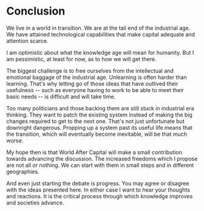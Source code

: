 # Conclusion

We live in a world in transition. We are at the tail end of the industrial age. We have attained technological capabilities that make capital adequate and attention scarce. 

I am optimistic about what the knowledge age will mean for humanity. But I am pessimistic, at least for now, as to how we will get there.

The biggest challenge is to free ourselves from the intellectual and emotional baggage of the industrial age. Unlearning is often harder than learning. That&apos;s why letting go of those ideas that have outlived their usefulness -- such as everyone having to work to be able to meet their basic needs -- is difficult and will take time.

Too many politicians and those backing them are still stuck in industrial era thinking. They want to patch the existing system instead of making the big changes required to get to the next one. That&apos;s not just unfortunate but downright dangerous. Propping up a system past its useful life means that the transition, which will eventually become inevitable, will be that much worse.

My hope then is that World After Capital will make a small contribution towards advancing the discussion. The increased freedoms which I propose are not all or nothing. We can start with them in small steps and in different geographies. 

And even just starting the debate is progress. You may agree or disagree with the ideas presented here. In either case I want to hear your thoughts and reactions. It is the critical process through which knowledge improves and societies advance. 

